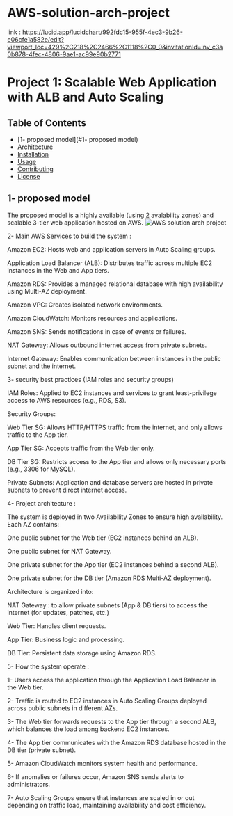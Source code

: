 # AWS-solution-arch-project

link : https://lucid.app/lucidchart/992fdc15-955f-4ec3-9b26-e06cfe1a582e/edit?viewport_loc=429%2C218%2C2466%2C1118%2C0_0&invitationId=inv_c3a0b878-4fec-4806-9ae1-ac99e90b2771 

# Project 1: Scalable Web Application with ALB and Auto Scaling

## Table of Contents
- [1- proposed model](#1- proposed model)
- [Architecture](#architecture)
- [Installation](#installation)
- [Usage](#usage)
- [Contributing](#contributing)
- [License](#license)
  
## 1- proposed model  
The proposed model is a highly available (using 2 avalability zones) and scalable 3-tier web application hosted on AWS. 
![AWS solution arch project](https://github.com/user-attachments/assets/1ee08746-d908-494f-9a32-97eb10daa82d)

2- Main AWS Services to build the system :

Amazon EC2: Hosts web and application servers in Auto Scaling groups.

Application Load Balancer (ALB): Distributes traffic across multiple EC2 instances in the Web and App tiers.

Amazon RDS: Provides a managed relational database with high availability using Multi-AZ deployment.

Amazon VPC: Creates isolated network environments.

Amazon CloudWatch: Monitors resources and applications.

Amazon SNS: Sends notifications in case of events or failures.

NAT Gateway: Allows outbound internet access from private subnets.

Internet Gateway: Enables communication between instances in the public subnet and the internet.

3- security best practices (IAM roles and security groups)

IAM Roles: Applied to EC2 instances and services to grant least-privilege access to AWS resources (e.g., RDS, S3).

Security Groups:

Web Tier SG: Allows HTTP/HTTPS traffic from the internet, and only allows traffic to the App tier.

App Tier SG: Accepts traffic from the Web tier only.

DB Tier SG: Restricts access to the App tier and allows only necessary ports (e.g., 3306 for MySQL).

Private Subnets: Application and database servers are hosted in private subnets to prevent direct internet access.

4- Project architecture : 

The system is deployed in two Availability Zones to ensure high availability. Each AZ contains:

One public subnet for the Web tier (EC2 instances behind an ALB).

One public subnet for NAT Gateway.

One private subnet for the App tier (EC2 instances behind a second ALB).

One private subnet for the DB tier (Amazon RDS Multi-AZ deployment).

Architecture is organized into:

NAT Gateway : to allow private subnets (App & DB tiers) to access the internet (for updates, patches, etc.)

Web Tier: Handles client requests.

App Tier: Business logic and processing.

DB Tier: Persistent data storage using Amazon RDS.

5- How the system operate : 

  1- Users access the application through the Application Load Balancer in the Web tier.

  2- Traffic is routed to EC2 instances in Auto Scaling Groups deployed across public subnets in different AZs.

  3- The Web tier forwards requests to the App tier through a second ALB, which balances the load among backend EC2 instances.

  4- The App tier communicates with the Amazon RDS database hosted in the DB tier (private subnet).

  5- Amazon CloudWatch monitors system health and performance.

  6- If anomalies or failures occur, Amazon SNS sends alerts to administrators.

  7- Auto Scaling Groups ensure that instances are scaled in or out depending on traffic load, maintaining availability and cost efficiency.
